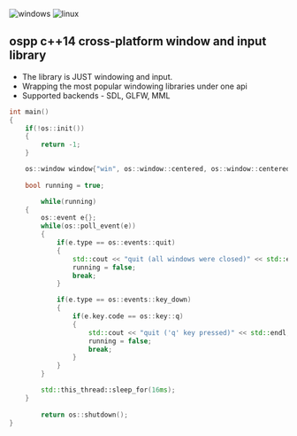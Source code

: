 ![windows](https://github.com/volcoma/ospp/actions/workflows/windows.yml/badge.svg)
![linux](https://github.com/volcoma/ospp/actions/workflows/linux.yml/badge.svg)

## ospp c++14 cross-platform window and input library
- The library is JUST windowing and input.
- Wrapping the most popular windowing libraries under one api
- Supported backends - SDL, GLFW, MML

```c++
int main()
{
	if(!os::init())
	{
		return -1;
	}

	os::window window{"win", os::window::centered, os::window::centered, 500, 500, os::window::resizable};
					  
	bool running = true;

        while(running)
	{
		os::event e{};
		while(os::poll_event(e))
		{
			if(e.type == os::events::quit)
			{
				std::cout << "quit (all windows were closed)" << std::endl;
				running = false;
				break;
			}

			if(e.type == os::events::key_down)
			{
				if(e.key.code == os::key::q)
				{
					std::cout << "quit ('q' key pressed)" << std::endl;
					running = false;
					break;
				}
			}
		}

		std::this_thread::sleep_for(16ms);
	}
	
    	return os::shutdown();
}
```
